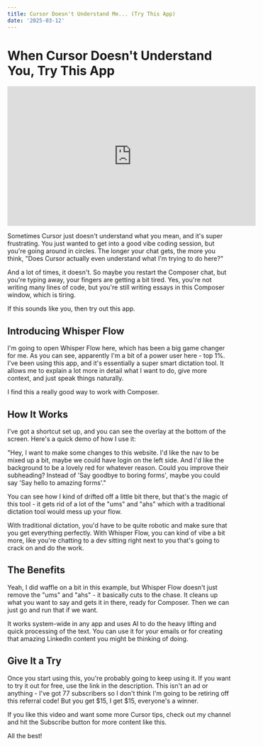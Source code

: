 ```yaml
---
title: Cursor Doesn't Understand Me... (Try This App)
date: '2025-03-12'
---
```


# When Cursor Doesn't Understand You, Try This App

<iframe width="560" height="315" src="https://www.youtube.com/embed/YdTxYxxRmzk" title="YouTube video player" frameborder="0" allow="accelerometer; autoplay; clipboard-write; encrypted-media; gyroscope; picture-in-picture; web-share" referrerpolicy="strict-origin-when-cross-origin" allowfullscreen></iframe>

Sometimes Cursor just doesn't understand what you mean, and it's super frustrating. You just wanted to get into a good vibe coding session, but you're going around in circles. The longer your chat gets, the more you think, "Does Cursor actually even understand what I'm trying to do here?"

And a lot of times, it doesn't. So maybe you restart the Composer chat, but you're typing away, your fingers are getting a bit tired. Yes, you're not writing many lines of code, but you're still writing essays in this Composer window, which is tiring.

If this sounds like you, then try out this app.

## Introducing Whisper Flow

I'm going to open Whisper Flow here, which has been a big game changer for me. As you can see, apparently I'm a bit of a power user here - top 1%. I've been using this app, and it's essentially a super smart dictation tool. It allows me to explain a lot more in detail what I want to do, give more context, and just speak things naturally.

I find this a really good way to work with Composer.

## How It Works

I've got a shortcut set up, and you can see the overlay at the bottom of the screen. Here's a quick demo of how I use it:

"Hey, I want to make some changes to this website. I'd like the nav to be mixed up a bit, maybe we could have login on the left side. And I'd like the background to be a lovely red for whatever reason. Could you improve their subheading? Instead of 'Say goodbye to boring forms', maybe you could say 'Say hello to amazing forms'."

You can see how I kind of drifted off a little bit there, but that's the magic of this tool - it gets rid of a lot of the "ums" and "ahs" which with a traditional dictation tool would mess up your flow.

With traditional dictation, you'd have to be quite robotic and make sure that you get everything perfectly. With Whisper Flow, you can kind of vibe a bit more, like you're chatting to a dev sitting right next to you that's going to crack on and do the work.

## The Benefits

Yeah, I did waffle on a bit in this example, but Whisper Flow doesn't just remove the "ums" and "ahs" - it basically cuts to the chase. It cleans up what you want to say and gets it in there, ready for Composer. Then we can just go and run that if we want.

It works system-wide in any app and uses AI to do the heavy lifting and quick processing of the text. You can use it for your emails or for creating that amazing LinkedIn content you might be thinking of doing.

## Give It a Try

Once you start using this, you're probably going to keep using it. If you want to try it out for free, use the link in the description. This isn't an ad or anything - I've got 77 subscribers so I don't think I'm going to be retiring off this referral code! But you get $15, I get $15, everyone's a winner.

If you like this video and want some more Cursor tips, check out my channel and hit the Subscribe button for more content like this.

All the best!